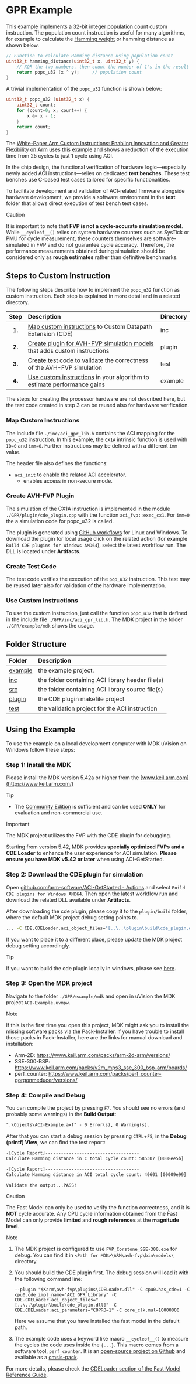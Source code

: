# GPR Example

This example implements a 32-bit integer [population count](https://blog.heycoach.in/population-count-algorithm-in-c/) custom instruction. The population count instruction is useful for many algorithms, for example to calculate the [Hamming weight](https://en.wikipedia.org/wiki/Hamming_weight) or hamming distance as shown below.

``` c
// Function to calculate Hamming distance using population count
uint32_t hamming_distance(uint32_t x, uint32_t y) {
    // XOR the two numbers, then count the number of 1's in the result
    return popc_u32 (x ^ y);     // population count
}
```

A trivial implementation of the `popc_u32` function is shown below:

``` c
uint32_t popc_u32 (uint32_t x) {
    uint32_t count;
    for (count=0; x; count++) {
        x &= x - 1;
    }
    return count;
}
```

The [White-Paper Arm Custom Instructions: Enabling
Innovation and Greater Flexibility on Arm](https://armkeil.blob.core.windows.net/developer/Files/pdf/white-paper/arm-custom-instructions-wp.pdf) uses this example and shows a reduction of the execution time from 25 cycles to just 1 cycle using ACI.

In the chip design, the functional verification of hardware logic—especially newly added ACI instructions—relies on dedicated **test benches**. These test benches use C-based test cases tailored for specific functionalities.

To facilitate development and validation of ACI-related firmware alongside hardware development, we provide a software environment in the **test** folder that allows direct execution of test bench test cases.

> [!CAUTION]
>
> It is important to note that **FVP is not a cycle-accurate simulation model**. While `__cycleof__()` relies on system hardware counters such as SysTick or PMU for cycle measurement, these counters themselves are software-simulated in FVP and do not guarantee cycle accuracy. Therefore, the performance measurements obtained during simulation should be considered only as **rough estimates** rather than definitive benchmarks.

## Steps to Custom Instruction

The following steps describe how to implement the `popc_u32` function as custom instruction. Each step is explained in more detail and in a related directory.

| Step | Description                                                                                            | Directory |
|:----:|:-------------------------------------------------------------------------------------------------------|:----------|
|**1.**| [Map custom instructions](#map-custom-instructions) to Custom Datapath Extension (CDE)                 | inc       |
|**2.**| [Create plugin for AVH-FVP simulation models](#create-avh-fvp-plugin) that adds custom instructions    | plugin    |
|**3.**| [Create test code to validate](#create-test-code) the correctness of the AVH-FVP simulation            | test      |
|**4.**| [Use custom instructions](#use-custom-instructions) in your algorithm to estimate performance gains    | example   |

The steps for creating the processor hardware are not described here, but the test code created in step 3 can be reused also for hardware verification.

### Map Custom Instructions

The include file `./inc/aci_gpr_lib.h` contains the ACI mapping for the `popc_u32` instruction.  In this example, the `CX1A` intrinsic function is used with `ID=0` and `imm=0`. Further instructions may be defined with a different `imm` value.

The header file also defines the functions:

- `aci_init` to enable the related ACI accelerator.
    - enables access in non-secure mode.

### Create AVH-FVP Plugin

The simulation of the CX1A instruction is implemented in the module `./GPR/plugin/cde_plugin.cpp` with the function `aci_fvp::exec_cx1`.  For `imm=0` the a simulation code for popc_u32 is called.

The plugin is generated using [GitHub workflows](../actions) for Linux and Windows. To download the plugin for local usage click on the related action (for example `Build CDE plugins for Windows AMD64`), select the latest workflow run. The DLL is located under **Artifacts**.

### Create Test Code

The test code verifies the execution of the `pop_u32` instruction. This test may be reused later also for validation of the hardware implementation.

### Use Custom Instructions

To use the custom instruction, just call the function `popc_u32` that is defined in the include file `./GPR/inc/aci_gpr_lib.h`.  The MDK project in the folder `./GPR/example/mdk` shows the usage.

## Folder Structure

| Folder                | Description                                      |
|:----------------------|:------------------------------------------------ |
| [example](./example/) | the example project.                             |
| [inc](./inc/)         | the folder containing ACI library header file(s) |
| [src](./src/)         | the folder containing ACI library source file(s) |
| [plugin](./plugin/)   | the CDE plugin makefile project                  |
| [test](./test/)       | the validation project for the ACI instruction   |

## Using the Example

To use the example on a local development computer with MDK uVision on Windows follow these steps:

### Step 1: Install the MDK

Please install the MDK version 5.42a or higher from the [www.keil.arm.com](https://www.keil.arm.com/)

> [!TIP]
>
> - The [Community Edition](https://www.keil.arm.com/mdk-community/) is sufficient and can be used **ONLY** for evaluation and non-commercial use.

> [!IMPORTANT]
>
> The MDK project utilizes the FVP with the CDE plugin for debugging.
>
> Starting from version 5.42, MDK provides **specially optimized FVPs and a CDE Loader** to enhance the user experience for ACI simulation. **Please ensure you have MDK v5.42 or later** when using ACI-GetStarted.



### Step 2: Download the CDE plugin for simulation

Open [github.com/arm-software/ACI-GetStarted - Actions](https://github.com/arm-software/ACI-GetStarted/actions) and select `Build CDE plugins for Windows AMD64`. Then open the latest workflow run and download the related DLL available under **Artifacts**.  

After downloading the cde plugin, please copy it to the `plugin/build` folder, where the default MDK project debug setting points to. 

```sh
... -C CDE.CDELoader.aci_object_files="[..\..\plugin\build\cde_plugin.dll]" ...
```

If you want to place it to a different place, please update the MDK project debug setting accordingly.

> [!TIP]
>
> If you want to build the cde plugin locally in windows, please see [here](../document/How_to_build_CDE_Plugins_Locally_in_Windows.md).



### Step 3: Open the MDK project

Navigate to the folder `./GPR/example/mdk` and open in uVision the MDK project `ACI-Example.uvmpw`.

> [!NOTE]
>
> If this is the first time you open this project, MDK might ask you to install the missing software packs via the Pack-Installer. If you have trouble to install those packs in Pack-Installer, here are the links for manual download and installation:
>
> - Arm-2D: https://www.keil.arm.com/packs/arm-2d-arm/versions/
> - SSE-300-BSP: https://www.keil.arm.com/packs/v2m_mps3_sse_300_bsp-arm/boards/
> - perf_counter: https://www.keil.arm.com/packs/perf_counter-gorgonmeducer/versions/

### Step 4: Compile and Debug

You can compile the project by pressing `F7`. You should see no errors (and probably some warnings) in the **Build Output**:

```txt
".\Objects\ACI-Example.axf" - 0 Error(s), 0 Warning(s).
```

After that you can start a debug session by pressing `CTRL`+`F5`, in the **Debug (printf) View**, we can find the test report:

```txt
-[Cycle Report]------------------------------------
Calculate Hamming distance in C total cycle count: 585307 [0008ee5b]

-[Cycle Report]------------------------------------
Calculate Hamming distance in ACI total cycle count: 40601 [00009e99]

Validate the output...PASS!
```

> [!CAUTION]
>
> The Fast Model can only be used to verify the function correctness, and it is **NOT** cycle accurate. Any CPU cycle information obtained from the Fast Model can only provide **limited** and **rough references** at the **magnitude level**.



> [!NOTE]
>
> 1. The MDK project is configured to use `FVP_Corstone_SSE-300.exe` for debug. You can find it in `<Path for MDK>\ARM\avh-fvp\bin\models\` directory. 
> 2. You should build the CDE plugin first. The debug session will load it with the following command line:
>
>    ```shell
>    --plugin "$Karm\avh-fvp\plugins\CDELoader.dll" -C cpu0.has_cde=1 -C cpu0.cde_impl_name="ACI GPR Library" -C CDE.CDELoader.aci_object_files="[..\..\plugin\build\cde_plugin.dll]" -C CDE.CDELoader.aci_parameters="COPRO=1" -C core_clk.mul=10000000
>    ```
>     Here we assume that you have installed the fast model in the default path.
>
> 3. The example code uses a keyword like macro `__cycleof__()` to measure the cycles the code uses inside the `{...}`. This macro comes from a software tool, `perf_counter`. It is an [open-source project on Github](https://github.com/GorgonMeducer/perf_counter) and available as a [cmsis-pack](https://www.keil.arm.com/packs/perf_counter-gorgonmeducer/versions/). 

For more details, please check the [CDELoader section of the Fast Model Reference Guide](https://developer.arm.com/documentation/100964/1127/Plug-ins-for-Fast-Models/CDELoader?lang=en). 
